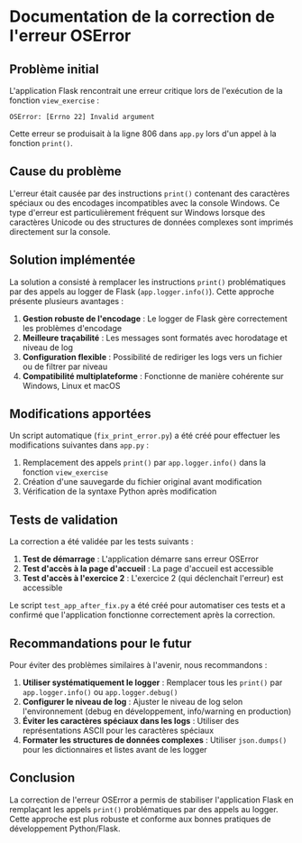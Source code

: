 # Documentation de la correction de l'erreur OSError

## Problème initial

L'application Flask rencontrait une erreur critique lors de l'exécution de la fonction `view_exercise` :

```
OSError: [Errno 22] Invalid argument
```

Cette erreur se produisait à la ligne 806 dans `app.py` lors d'un appel à la fonction `print()`.

## Cause du problème

L'erreur était causée par des instructions `print()` contenant des caractères spéciaux ou des encodages incompatibles avec la console Windows. Ce type d'erreur est particulièrement fréquent sur Windows lorsque des caractères Unicode ou des structures de données complexes sont imprimés directement sur la console.

## Solution implémentée

La solution a consisté à remplacer les instructions `print()` problématiques par des appels au logger de Flask (`app.logger.info()`). Cette approche présente plusieurs avantages :

1. **Gestion robuste de l'encodage** : Le logger de Flask gère correctement les problèmes d'encodage
2. **Meilleure traçabilité** : Les messages sont formatés avec horodatage et niveau de log
3. **Configuration flexible** : Possibilité de rediriger les logs vers un fichier ou de filtrer par niveau
4. **Compatibilité multiplateforme** : Fonctionne de manière cohérente sur Windows, Linux et macOS

## Modifications apportées

Un script automatique (`fix_print_error.py`) a été créé pour effectuer les modifications suivantes dans `app.py` :

1. Remplacement des appels `print()` par `app.logger.info()` dans la fonction `view_exercise`
2. Création d'une sauvegarde du fichier original avant modification
3. Vérification de la syntaxe Python après modification

## Tests de validation

La correction a été validée par les tests suivants :

1. **Test de démarrage** : L'application démarre sans erreur OSError
2. **Test d'accès à la page d'accueil** : La page d'accueil est accessible
3. **Test d'accès à l'exercice 2** : L'exercice 2 (qui déclenchait l'erreur) est accessible

Le script `test_app_after_fix.py` a été créé pour automatiser ces tests et a confirmé que l'application fonctionne correctement après la correction.

## Recommandations pour le futur

Pour éviter des problèmes similaires à l'avenir, nous recommandons :

1. **Utiliser systématiquement le logger** : Remplacer tous les `print()` par `app.logger.info()` ou `app.logger.debug()`
2. **Configurer le niveau de log** : Ajuster le niveau de log selon l'environnement (debug en développement, info/warning en production)
3. **Éviter les caractères spéciaux dans les logs** : Utiliser des représentations ASCII pour les caractères spéciaux
4. **Formater les structures de données complexes** : Utiliser `json.dumps()` pour les dictionnaires et listes avant de les logger

## Conclusion

La correction de l'erreur OSError a permis de stabiliser l'application Flask en remplaçant les appels `print()` problématiques par des appels au logger. Cette approche est plus robuste et conforme aux bonnes pratiques de développement Python/Flask.
